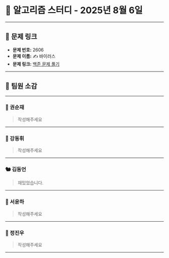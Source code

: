 # 📘 알고리즘 스터디 - 2025년 8월 6일

---

## 🔗 문제 링크

- **문제 번호:** 2606
- **문제 이름:** ✍️ 바이러스
- **문제 링크:** [백준 문제 풀기](https://www.acmicpc.net/problem/2606)

---

## 💬 팀원 소감

---

### 🐥 권순재

> 작성해주세요

---

### 🐰 강동휘

> 작성해주세요

---

### 🐿️ 김동언

> 재밌었습니다.

---

### 🦊 서윤하

> 작성해주세요

---

### 🐳 정진우

> 작성해주세요

---

